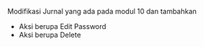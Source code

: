 Modifikasi Jurnal yang ada pada modul 10 dan tambahkan
* Aksi berupa Edit Password
* Aksi berupa Delete